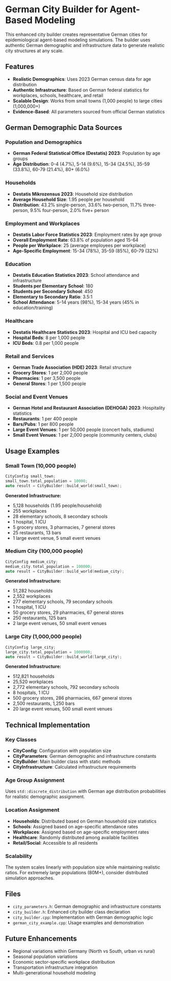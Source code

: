 # German City Builder for Agent-Based Modeling

This enhanced city builder creates representative German cities for epidemiological agent-based modeling simulations. The builder uses authentic German demographic and infrastructure data to generate realistic city structures at any scale.

## Features

- **Realistic Demographics**: Uses 2023 German census data for age distribution
- **Authentic Infrastructure**: Based on German federal statistics for workplaces, schools, healthcare, and retail
- **Scalable Design**: Works from small towns (1,000 people) to large cities (1,000,000+)
- **Evidence-Based**: All parameters sourced from official German statistics

## German Demographic Data Sources

### Population and Demographics

- **German Federal Statistical Office (Destatis) 2023**: Population by age groups
- **Age Distribution**: 0-4 (4.7%), 5-14 (9.6%), 15-34 (24.5%), 35-59 (33.8%), 60-79 (21.4%), 80+ (6.0%)

### Households

- **Destatis Mikrozensus 2023**: Household size distribution
- **Average Household Size**: 1.95 people per household
- **Distribution**: 43.2% single-person, 33.6% two-person, 11.7% three-person, 9.5% four-person, 2.0% five+ person

### Employment and Workplaces

- **Destatis Labor Force Statistics 2023**: Employment rates by age group
- **Overall Employment Rate**: 63.8% of population aged 15-64
- **People per Workplace**: 25 (average employees per workplace)
- **Age-Specific Employment**: 15-34 (78%), 35-59 (85%), 60-79 (32%)

### Education

- **Destatis Education Statistics 2023**: School attendance and infrastructure
- **Students per Elementary School**: 180
- **Students per Secondary School**: 450
- **Elementary to Secondary Ratio**: 3.5:1
- **School Attendance**: 5-14 years (98%), 15-34 years (45% in education/training)

### Healthcare

- **Destatis Healthcare Statistics 2023**: Hospital and ICU bed capacity
- **Hospital Beds**: 8 per 1,000 people
- **ICU Beds**: 0.8 per 1,000 people

### Retail and Services

- **German Trade Association (HDE) 2023**: Retail structure
- **Grocery Stores**: 1 per 2,000 people
- **Pharmacies**: 1 per 3,500 people
- **General Stores**: 1 per 1,500 people

### Social and Event Venues

- **German Hotel and Restaurant Association (DEHOGA) 2023**: Hospitality statistics
- **Restaurants**: 1 per 400 people
- **Bars/Pubs**: 1 per 800 people
- **Large Event Venues**: 1 per 50,000 people (concert halls, stadiums)
- **Small Event Venues**: 1 per 2,000 people (community centers, clubs)

## Usage Examples

### Small Town (10,000 people)

```cpp
CityConfig small_town;
small_town.total_population = 10000;
auto result = CityBuilder::build_world(small_town);
```

**Generated Infrastructure:**

- 5,128 households (1.95 people/household)
- 255 workplaces
- 28 elementary schools, 8 secondary schools
- 1 hospital, 1 ICU
- 5 grocery stores, 3 pharmacies, 7 general stores
- 25 restaurants, 13 bars
- 1 large event venue, 5 small event venues

### Medium City (100,000 people)

```cpp
CityConfig medium_city;
medium_city.total_population = 100000;
auto result = CityBuilder::build_world(medium_city);
```

**Generated Infrastructure:**

- 51,282 households
- 2,552 workplaces
- 277 elementary schools, 79 secondary schools
- 1 hospital, 1 ICU
- 50 grocery stores, 29 pharmacies, 67 general stores
- 250 restaurants, 125 bars
- 2 large event venues, 50 small event venues

### Large City (1,000,000 people)

```cpp
CityConfig large_city;
large_city.total_population = 1000000;
auto result = CityBuilder::build_world(large_city);
```

**Generated Infrastructure:**

- 512,821 households
- 25,520 workplaces
- 2,772 elementary schools, 792 secondary schools
- 8 hospitals, 1 ICU
- 500 grocery stores, 286 pharmacies, 667 general stores
- 2,500 restaurants, 1,250 bars
- 20 large event venues, 500 small event venues

## Technical Implementation

### Key Classes

- **CityConfig**: Configuration with population size
- **CityParameters**: German demographic and infrastructure constants
- **CityBuilder**: Main builder class with static methods
- **CityInfrastructure**: Calculated infrastructure requirements

### Age Group Assignment

Uses `std::discrete_distribution` with German age distribution probabilities for realistic demographic assignment.

### Location Assignment

- **Households**: Distributed based on German household size statistics
- **Schools**: Assigned based on age-specific attendance rates
- **Workplaces**: Assigned based on age-specific employment rates
- **Healthcare**: Randomly distributed among available facilities
- **Retail/Social**: Accessible to all residents

### Scalability

The system scales linearly with population size while maintaining realistic ratios. For extremely large populations (80M+), consider distributed simulation approaches.

## Files

- `city_parameters.h`: German demographic and infrastructure constants
- `city_builder.h`: Enhanced city builder class declaration
- `city_builder.cpp`: Implementation with German demographic logic
- `german_city_example.cpp`: Usage examples and demonstration

## Future Enhancements

- Regional variations within Germany (North vs South, urban vs rural)
- Seasonal population variations
- Economic sector-specific workplace distribution
- Transportation infrastructure integration
- Multi-generational household modeling

